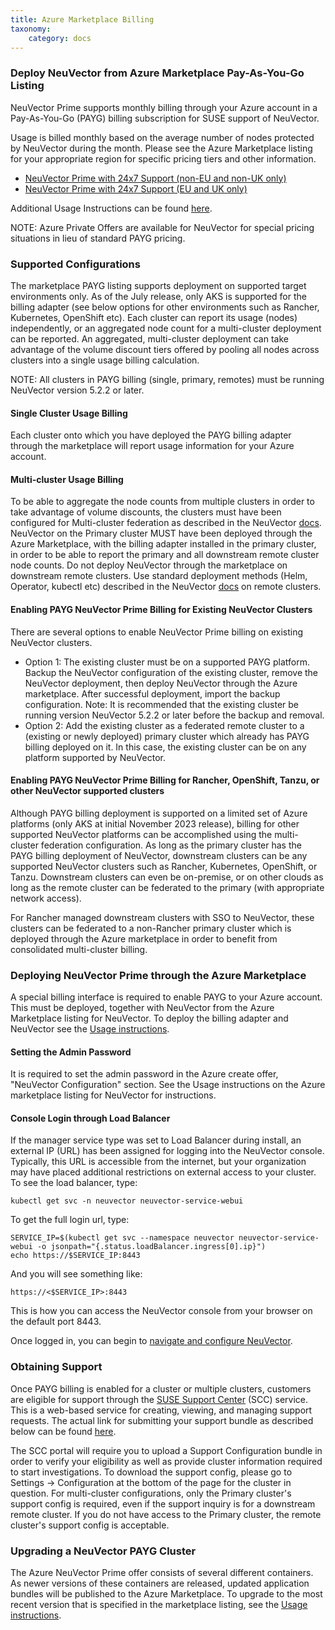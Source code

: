 ```yaml
---
title: Azure Marketplace Billing
taxonomy:
    category: docs
---
```


### Deploy NeuVector from Azure Marketplace Pay-As-You-Go Listing

NeuVector Prime supports monthly billing through your Azure account in a Pay-As-You-Go (PAYG) billing subscription for SUSE support of NeuVector.

Usage is billed monthly based on the average number of nodes protected by NeuVector during the month. Please see the Azure Marketplace listing for your appropriate region for specific pricing tiers and other information.

- [NeuVector Prime with 24x7 Support (non-EU and non-UK only)](https://azuremarketplace.microsoft.com/en-us/marketplace/apps/suse.neuvector-prime-llc?tab=Overview)
- [NeuVector Prime with 24x7 Support (EU and UK only)](https://azuremarketplace.microsoft.com/en-us/marketplace/apps/suseirelandltd1692213356027.neuvector-prime-ltd?tab=Overview)

Additional Usage Instructions can be found [here](https://suse-enceladus.github.io/marketplace-docs/neuvector-prime/azure/).

NOTE: Azure Private Offers are available for NeuVector for special pricing situations in lieu of standard PAYG pricing.

### Supported Configurations
The marketplace PAYG listing supports deployment on supported target environments only. As of the July release, only AKS is supported for the billing adapter (see below options for other environments such as Rancher, Kubernetes, OpenShift etc). Each cluster can report its usage (nodes) independently, or an aggregated node count for a multi-cluster deployment can be reported. An aggregated, multi-cluster deployment can take advantage of the volume discount tiers offered by pooling all nodes across clusters into a single usage billing calculation.

NOTE: All clusters in PAYG billing (single, primary, remotes) must be running NeuVector version 5.2.2 or later.

#### Single Cluster Usage Billing
Each cluster onto which you have deployed the PAYG billing adapter through the marketplace will report usage information for your Azure account.

#### Multi-cluster Usage Billing
To be able to aggregate the node counts from multiple clusters in order to take advantage of volume discounts, the clusters must have been configured for Multi-cluster federation as described in the NeuVector [docs](https://open-docs.neuvector.com/navigation/multicluster). NeuVector on the Primary cluster MUST have been deployed through the Azure Marketplace, with the billing adapter installed in the primary cluster, in order to be able to report the primary and all downstream remote cluster node counts. Do not deploy NeuVector through the marketplace on downstream remote clusters. Use standard deployment methods (Helm, Operator, kubectl etc) described in the NeuVector [docs](https://open-docs.neuvector.com/deploying) on remote clusters.

#### Enabling PAYG NeuVector Prime Billing for Existing NeuVector Clusters

There are several options to enable NeuVector Prime billing on existing NeuVector clusters. 
- Option 1: The existing cluster must be on a supported PAYG platform. Backup the NeuVector configuration of the existing cluster, remove the NeuVector deployment, then deploy NeuVector through the Azure marketplace. After successful deployment, import the backup configuration. Note: It is recommended that the existing cluster be running version NeuVector 5.2.2 or later before the backup and removal. 
- Option 2: Add the existing cluster as a federated remote cluster to a (existing or newly deployed) primary cluster which already has PAYG billing deployed on it. In this case, the existing cluster can be on any platform supported by NeuVector.

#### Enabling PAYG NeuVector Prime Billing for Rancher, OpenShift, Tanzu, or other NeuVector supported clusters

Although PAYG billing deployment is supported on a limited set of Azure platforms (only AKS at initial November 2023 release), billing for other supported NeuVector platforms can be accomplished using the multi-cluster federation configuration. As long as the primary cluster has the PAYG billing deployment of NeuVector, downstream clusters can be any supported NeuVector clusters such as Rancher, Kubernetes, OpenShift, or Tanzu. Downstream clusters can even be on-premise, or on other clouds as long as the remote cluster can be federated to the primary (with appropriate network access).

For Rancher managed downstream clusters with SSO to NeuVector, these clusters can be federated to a non-Rancher primary cluster which is deployed through the Azure marketplace in order to benefit from consolidated multi-cluster billing.


### Deploying NeuVector Prime through the Azure Marketplace

A special billing interface is required to enable PAYG to your Azure account. This must be deployed, together with NeuVector from the Azure Marketplace listing for NeuVector. To deploy the billing adapter and NeuVector see the [Usage instructions](https://suse-enceladus.github.io/marketplace-docs/neuvector-prime/azure/).

#### Setting the Admin Password
It is required to set the admin password in the Azure create offer, "NeuVector Configuration" section. See the Usage instructions on the Azure marketplace listing for NeuVector for instructions.

#### Console Login through Load Balancer
If the manager service type was set to Load Balancer during install, an external IP (URL) has been assigned for logging into the NeuVector console. Typically, this URL is accessible from the internet, but your organization may have placed additional restrictions on external access to your cluster. To see the load balancer, type:
```
kubectl get svc -n neuvector neuvector-service-webui
```
To get the full login url, type:
```
SERVICE_IP=$(kubectl get svc --namespace neuvector neuvector-service-webui -o jsonpath="{.status.loadBalancer.ingress[0].ip}")
echo https://$SERVICE_IP:8443
```
And you will see something like:
```
https://<$SERVICE_IP>:8443
```
This is how you can access the NeuVector console from your browser on the default port 8443.

Once logged in, you can begin to [navigate and configure NeuVector](https://open-docs.neuvector.com/navigation/navigation).

### Obtaining Support
Once PAYG billing is enabled for a cluster or multiple clusters, customers are eligible for support through the [SUSE Support Center](https://scc.suse.com/) (SCC) service. This is a web-based service for creating, viewing, and managing support requests. The actual link for submitting your support bundle as described below can be found [here](https://scc.suse.com/cloudsupport).

The SCC portal will require you to upload a Support Configuration bundle in order to verify your eligibility as well as provide cluster information required to start investigations. To download the support config, please go to Settings -> Configuration at the bottom of the page for the cluster in question. For multi-cluster configurations, only the Primary cluster's support config is required, even if the support inquiry is for a downstream remote cluster. If you do not have access to the Primary cluster, the remote cluster's support config is acceptable.

### Upgrading a NeuVector PAYG Cluster
The Azure NeuVector Prime offer consists of several different containers. As newer versions of these containers are released, updated application bundles will be published to the Azure Marketplace. To upgrade to the most recent version that is specified in the marketplace listing, see the [Usage instructions](https://suse-enceladus.github.io/marketplace-docs/neuvector-prime/azure/).
